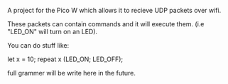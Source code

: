 A project for the Pico W which allows it to recieve UDP packets over wifi.

These packets can contain commands and it will execute them. (i.e "LED_ON" will turn on an LED).

You can do stuff like:

let x = 10;
repeat x (LED_ON; LED_OFF);

full grammer will be write here in the future.
